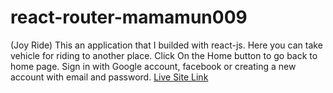# react-router-mamamun009
(Joy Ride)
This an application that I builded with react-js.
Here you can take vehicle for riding to another place.
Click On the Home button to go back to home page.
Sign in with Google account, facebook or creating a new account with email and password.
[Live Site Link](https://stupefied-ardinghelli-14fc42.netlify.app//)
